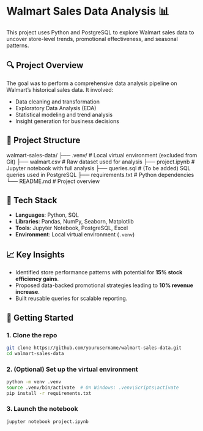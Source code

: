 # Walmart Sales Data Analysis 📊

This project uses Python and PostgreSQL to explore Walmart sales data to uncover store-level trends, promotional effectiveness, and seasonal patterns.

## 🔍 Project Overview

The goal was to perform a comprehensive data analysis pipeline on Walmart’s historical sales data. It involved:

- Data cleaning and transformation
- Exploratory Data Analysis (EDA)
- Statistical modeling and trend analysis
- Insight generation for business decisions

## 📁 Project Structure

walmart-sales-data/
├── .venv/ # Local virtual environment (excluded from Git)
├── walmart.csv # Raw dataset used for analysis
├── project.ipynb # Jupyter notebook with full analysis
├── queries.sql # (To be added) SQL queries used in PostgreSQL
├── requirements.txt # Python dependencies
└── README.md # Project overview


## 🔧 Tech Stack

- **Languages**: Python, SQL
- **Libraries**: Pandas, NumPy, Seaborn, Matplotlib
- **Tools**: Jupyter Notebook, PostgreSQL, Excel
- **Environment**: Local virtual environment (`.venv`)

## 📈 Key Insights

- Identified store performance patterns with potential for **15% stock efficiency gains**.
- Proposed data-backed promotional strategies leading to **10% revenue increase**.
- Built reusable queries for scalable reporting.

## 🧪 Getting Started

### 1. Clone the repo
```bash
git clone https://github.com/yourusername/walmart-sales-data.git
cd walmart-sales-data
```

### 2. (Optional) Set up the virtual environment

```bash
python -m venv .venv
source .venv/bin/activate  # On Windows: .venv\Scripts\activate
pip install -r requirements.txt
```

### 3. Launch the notebook
   
```bash
jupyter notebook project.ipynb
```


